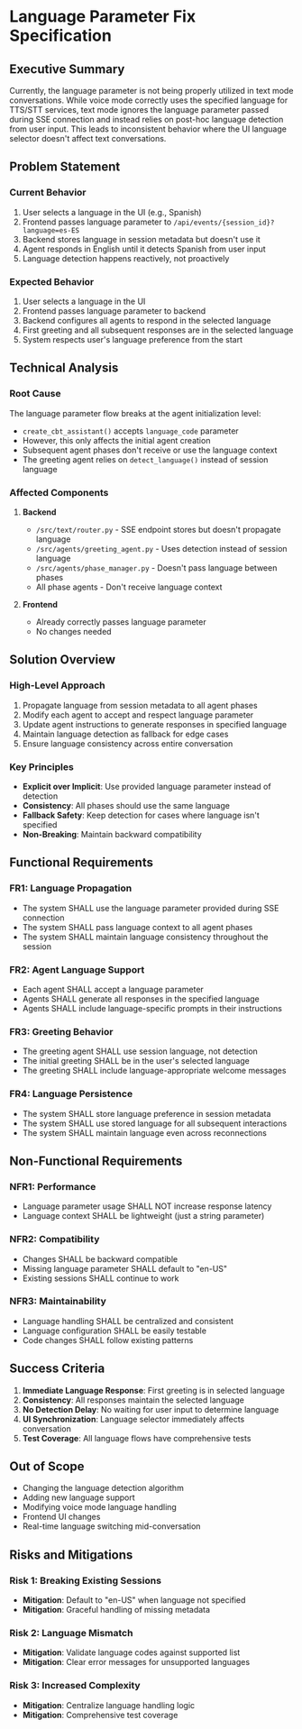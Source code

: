 # Language Parameter Fix Specification

## Executive Summary

Currently, the language parameter is not being properly utilized in text mode conversations. While voice mode correctly uses the specified language for TTS/STT services, text mode ignores the language parameter passed during SSE connection and instead relies on post-hoc language detection from user input. This leads to inconsistent behavior where the UI language selector doesn't affect text conversations.

## Problem Statement

### Current Behavior
1. User selects a language in the UI (e.g., Spanish)
2. Frontend passes language parameter to `/api/events/{session_id}?language=es-ES`
3. Backend stores language in session metadata but doesn't use it
4. Agent responds in English until it detects Spanish from user input
5. Language detection happens reactively, not proactively

### Expected Behavior
1. User selects a language in the UI
2. Frontend passes language parameter to backend
3. Backend configures all agents to respond in the selected language
4. First greeting and all subsequent responses are in the selected language
5. System respects user's language preference from the start

## Technical Analysis

### Root Cause
The language parameter flow breaks at the agent initialization level:
- `create_cbt_assistant()` accepts `language_code` parameter
- However, this only affects the initial agent creation
- Subsequent agent phases don't receive or use the language context
- The greeting agent relies on `detect_language()` instead of session language

### Affected Components
1. **Backend**
   - `/src/text/router.py` - SSE endpoint stores but doesn't propagate language
   - `/src/agents/greeting_agent.py` - Uses detection instead of session language
   - `/src/agents/phase_manager.py` - Doesn't pass language between phases
   - All phase agents - Don't receive language context

2. **Frontend**
   - Already correctly passes language parameter
   - No changes needed

## Solution Overview

### High-Level Approach
1. Propagate language from session metadata to all agent phases
2. Modify each agent to accept and respect language parameter
3. Update agent instructions to generate responses in specified language
4. Maintain language detection as fallback for edge cases
5. Ensure language consistency across entire conversation

### Key Principles
- **Explicit over Implicit**: Use provided language parameter instead of detection
- **Consistency**: All phases should use the same language
- **Fallback Safety**: Keep detection for cases where language isn't specified
- **Non-Breaking**: Maintain backward compatibility

## Functional Requirements

### FR1: Language Propagation
- The system SHALL use the language parameter provided during SSE connection
- The system SHALL pass language context to all agent phases
- The system SHALL maintain language consistency throughout the session

### FR2: Agent Language Support
- Each agent SHALL accept a language parameter
- Agents SHALL generate all responses in the specified language
- Agents SHALL include language-specific prompts in their instructions

### FR3: Greeting Behavior
- The greeting agent SHALL use session language, not detection
- The initial greeting SHALL be in the user's selected language
- The greeting SHALL include language-appropriate welcome messages

### FR4: Language Persistence
- The system SHALL store language preference in session metadata
- The system SHALL use stored language for all subsequent interactions
- The system SHALL maintain language even across reconnections

## Non-Functional Requirements

### NFR1: Performance
- Language parameter usage SHALL NOT increase response latency
- Language context SHALL be lightweight (just a string parameter)

### NFR2: Compatibility
- Changes SHALL be backward compatible
- Missing language parameter SHALL default to "en-US"
- Existing sessions SHALL continue to work

### NFR3: Maintainability
- Language handling SHALL be centralized and consistent
- Language configuration SHALL be easily testable
- Code changes SHALL follow existing patterns

## Success Criteria

1. **Immediate Language Response**: First greeting is in selected language
2. **Consistency**: All responses maintain the selected language
3. **No Detection Delay**: No waiting for user input to determine language
4. **UI Synchronization**: Language selector immediately affects conversation
5. **Test Coverage**: All language flows have comprehensive tests

## Out of Scope

- Changing the language detection algorithm
- Adding new language support
- Modifying voice mode language handling
- Frontend UI changes
- Real-time language switching mid-conversation

## Risks and Mitigations

### Risk 1: Breaking Existing Sessions
- **Mitigation**: Default to "en-US" when language not specified
- **Mitigation**: Graceful handling of missing metadata

### Risk 2: Language Mismatch
- **Mitigation**: Validate language codes against supported list
- **Mitigation**: Clear error messages for unsupported languages

### Risk 3: Increased Complexity
- **Mitigation**: Centralize language handling logic
- **Mitigation**: Comprehensive test coverage